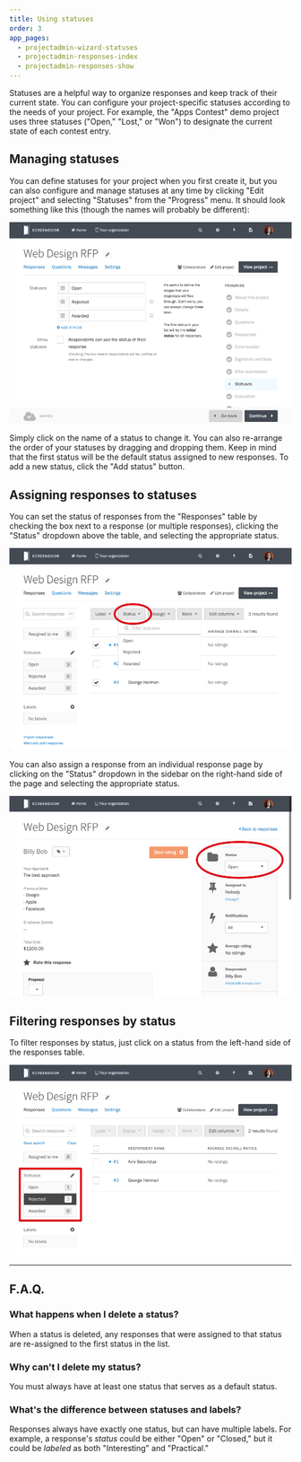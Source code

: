 ```yaml
---
title: Using statuses
order: 3
app_pages:
  - projectadmin-wizard-statuses
  - projectadmin-responses-index
  - projectadmin-responses-show
---
```


Statuses are a helpful way to organize responses and keep track of their current state. You can configure your project-specific statuses according to the needs of your project. For example, the "Apps Contest" demo project uses three statuses ("Open," "Lost," or "Won") to designate the current state of each contest entry.

## Managing statuses

You can define statuses for your project when you first create it, but you can also configure and manage statuses at any time by clicking "Edit project" and selecting "Statuses" from the "Progress" menu. It should look something like this (though the names will probably be different):

![statuses](../images/statuses.png)

Simply click on the name of a status to change it. You can also re-arrange the order of your statuses by dragging and dropping them. Keep in mind that the first status will be the default status assigned to new responses. To add a new status, click the "Add status" button.

## Assigning responses to statuses

You can set the status of responses from the "Responses" table by checking the box next to a response (or multiple responses), clicking the "Status" dropdown above the table, and selecting the appropriate status.

![assign status](../images/assign_status1.png)

You can also assign a response from an individual response page by clicking on the "Status" dropdown in the sidebar on the right-hand side of the page and selecting the appropriate status.

![assign status](../images/assign_status2.png)

## Filtering responses by status

To filter responses by status, just click on a status from the left-hand side of the responses table.

![filter status](../images/filter_status.png)

---

## F.A.Q.

### What happens when I delete a status?
When a status is deleted, any responses that were assigned to that status are re-assigned to the first status in the list.

### Why can't I delete my status?
You must always have at least one status that serves as a default status.

### What's the difference between statuses and labels?
Responses always have exactly one status, but can have multiple labels. For example, a response's *status* could be either "Open" or "Closed," but it could be *labeled* as both "Interesting" and "Practical."

